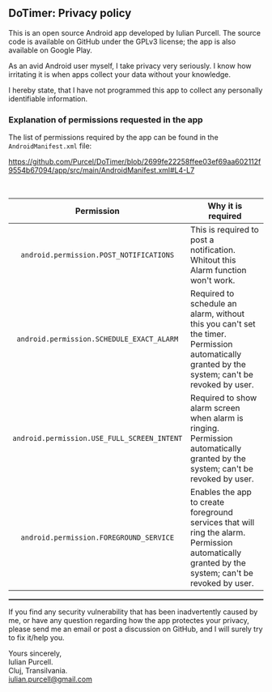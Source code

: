 ## DoTimer: Privacy policy

This is an open source Android app developed by Iulian Purcell. The source code is available on GitHub under the GPLv3 license; the app is also available on Google Play.

As an avid Android user myself, I take privacy very seriously. I know how irritating it is when apps collect your data without your knowledge.

I hereby state, that I have not programmed this app to collect any personally identifiable information.

### Explanation of permissions requested in the app

The list of permissions required by the app can be found in the `AndroidManifest.xml` file:

https://github.com/Purcel/DoTimer/blob/2699fe22258ffee03ef69aa602112f9554b67094/app/src/main/AndroidManifest.xml#L4-L7

<br/>

| Permission | Why it is required |
| :---: | --- |
| `android.permission.POST_NOTIFICATIONS` | This is required to post a notification. Whitout this Alarm function won't work. |
| `android.permission.SCHEDULE_EXACT_ALARM` | Required to schedule an alarm, without this you can't set the timer. Permission automatically granted by the system; can't be revoked by user. |
| `android.permission.USE_FULL_SCREEN_INTENT` | Required to show alarm screen when alarm is ringing. Permission automatically granted by the system; can't be revoked by user. |
| `android.permission.FOREGROUND_SERVICE` | Enables the app to create foreground services that will ring the alarm. Permission automatically granted by the system; can't be revoked by user. |

 <hr style="border:1px solid gray">

If you find any security vulnerability that has been inadvertently caused by me, or have any question regarding how the app protectes your privacy, please send me an email or post a discussion on GitHub, and I will surely try to fix it/help you.

Yours sincerely,  
Iulian Purcell.  
Cluj, Transilvania.  
iulian.purcell@gmail.com
